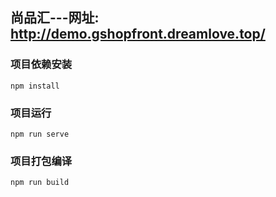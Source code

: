 ## 尚品汇---网址: http://demo.gshopfront.dreamlove.top/

### 项目依赖安装
```
npm install
```
### 项目运行
```
npm run serve
```
### 项目打包编译
```
npm run build
```
